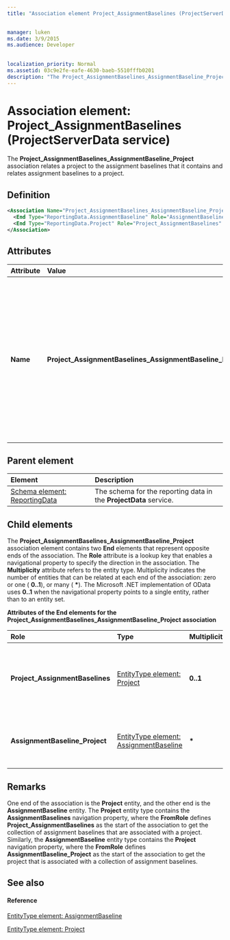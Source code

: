 ```yaml
---
title: "Association element Project_AssignmentBaselines (ProjectServerData service)"

 
manager: luken
ms.date: 3/9/2015
ms.audience: Developer
 
 
localization_priority: Normal
ms.assetid: 03c9e2fe-eafe-4630-baeb-5510fffb0201
description: "The Project_AssignmentBaselines_AssignmentBaseline_Project association relates a project to the assignment baselines that it contains and relates assignment baselines to a project."
---
```


# Association element: Project_AssignmentBaselines (ProjectServerData service)

The **Project_AssignmentBaselines_AssignmentBaseline_Project** association relates a project to the assignment baselines that it contains and relates assignment baselines to a project. 
  
## Definition

```XML
<Association Name="Project_AssignmentBaselines_AssignmentBaseline_Project">
  <End Type="ReportingData.AssignmentBaseline" Role="AssignmentBaseline_Project" Multiplicity="*" />
  <End Type="ReportingData.Project" Role="Project_AssignmentBaselines" Multiplicity="0..1" />
</Association>
```

## Attributes

|**Attribute**|**Value**|**Description**|
|:-----|:-----|:-----|
|**Name** <br/> |**Project_AssignmentBaselines_AssignmentBaseline_Project** <br/> |Identifies the entity types and the navigation properties that form the two-way association for projects and assignment baselines. In the first half of the name, **Project** is the entity type and **AssignmentBaselines** is the navigation property. In the second half of the name, **AssignmentBaseline** is the entity type and **Project** is the navigation property.  <br/> |
   
## Parent element

|**Element**|**Description**|
|:-----|:-----|
|[Schema element: ReportingData](schema-reportingdata-projectdata-service.md) <br/> |The schema for the reporting data in the **ProjectData** service.  <br/> |
   
## Child elements

The **Project_AssignmentBaselines_AssignmentBaseline_Project** association element contains two **End** elements that represent opposite ends of the association. The **Role** attribute is a lookup key that enables a navigational property to specify the direction in the association. The **Multiplicity** attribute refers to the entity type. Multiplicity indicates the number of entities that can be related at each end of the association: zero or one ( **0..1**), or many ( **\***). The Microsoft .NET implementation of OData uses **0..1** when the navigational property points to a single entity, rather than to an entity set. 
  
**Attributes of the End elements for the Project_AssignmentBaselines_AssignmentBaseline_Project association**

|**Role**|**Type**|**Multiplicity**|**Description**|
|:-----|:-----|:-----|:-----|
|**Project_AssignmentBaselines** <br/> |[EntityType element: Project](entitytype-project-projectdata-service.md) <br/> |**0..1** <br/> |There is one project entity that corresponds to a collection of assignment baselines.  <br/> |
|**AssignmentBaseline_Project** <br/> |[EntityType element: AssignmentBaseline](entitytype-assignmentbaseline-projectdata-service.md) <br/> |**\*** <br/> |There can be many assignment baseline entities in a project.  <br/> |
   
## Remarks

One end of the association is the **Project** entity, and the other end is the **AssignmentBaseline** entity. The **Project** entity type contains the **AssignmentBaselines** navigation property, where the **FromRole** defines **Project_AssignmentBaselines** as the start of the association to get the collection of assignment baselines that are associated with a project. Similarly, the **AssignmentBaseline** entity type contains the **Project** navigation property, where the **FromRole** defines **AssignmentBaseline_Project** as the start of the association to get the project that is associated with a collection of assignment baselines. 
  
## See also

#### Reference

[EntityType element: AssignmentBaseline](entitytype-assignmentbaseline-projectdata-service.md)
  
[EntityType element: Project](entitytype-project-projectdata-service.md)

